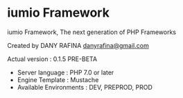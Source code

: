 iumio Framework
==============

iumio Framework, The next generation of PHP Frameworks

Created by DANY RAFINA <danyrafina@gmail.com>

Actual version : 0.1.5 PRE-BETA

* Server language : PHP 7.0 or later
* Engine Template : Mustache
* Available Environments : DEV, PREPROD, PROD


